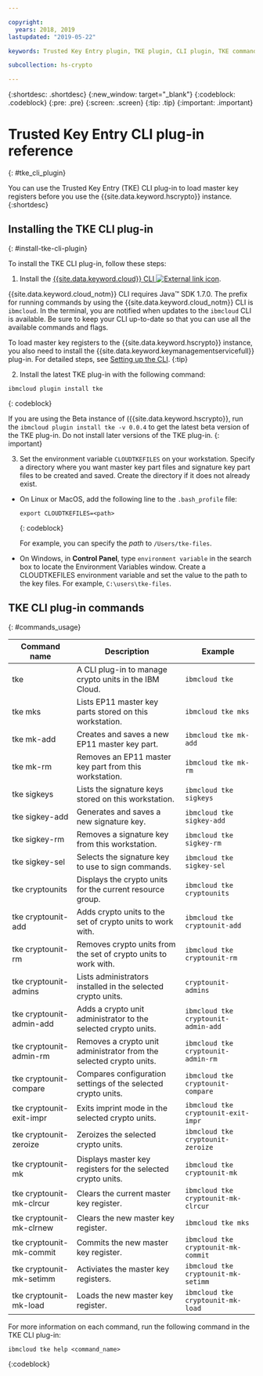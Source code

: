 ```yaml
---

copyright:
  years: 2018, 2019
lastupdated: "2019-05-22"

keywords: Trusted Key Entry plugin, TKE plugin, CLI plugin, TKE commands

subcollection: hs-crypto

---
```


{:shortdesc: .shortdesc}
{:new_window: target="_blank"}
{:codeblock: .codeblock}
{:pre: .pre}
{:screen: .screen}
{:tip: .tip}
{:important: .important}

# Trusted Key Entry CLI plug-in reference
{: #tke_cli_plugin}

You can use the Trusted Key Entry (TKE) CLI plug-in to load master key registers before you use the {{site.data.keyword.hscrypto}} instance.
{:shortdesc}

## Installing the TKE CLI plug-in
{: #install-tke-cli-plugin}

To install the TKE CLI plug-in, follow these steps:

1. Install the [{{site.data.keyword.cloud}} CLI ![External link icon](../icons/launch-glyph.svg "External link icon")](https://cloud.ibm.com/docs/cli?topic=cloud-cli-ibmcloud-cli#overview).

  {{site.data.keyword.cloud_notm}} CLI requires Java&trade; SDK 1.7.0. The prefix for running commands by using the {{site.data.keyword.cloud_notm}} CLI is `ibmcloud`. In the terminal, you are notified when updates to the `ibmcloud` CLI is available. Be sure to keep your CLI up-to-date so that you can use all the available commands and flags.

  To load master key registers to the {{site.data.keyword.hscrypto}} instance, you also need to install the {{site.data.keyword.keymanagementservicefull}} plug-in. For detailed steps, see [Setting up the CLI](/docs/services/hs-crypto/set-up-cli.html).
  {:tip}

2. Install the latest TKE plug-in with the following command:

  ```
  ibmcloud plugin install tke
  ```
  {: codeblock}

  If you are using the Beta instance of ({{site.data.keyword.hscrypto}}, run the `ibmcloud plugin install tke -v 0.0.4` to get the latest beta version of the TKE plug-in. Do not install later versions of the TKE plug-in.
  {: important}

3. Set the environment variable `CLOUDTKEFILES` on your workstation. Specify a directory where you want master key part files and signature key part files to be created and saved. Create the directory if it does not already exist.

  * On Linux or MacOS, add the following line to the `.bash_profile` file:
     ```
     export CLOUDTKEFILES=<path>
     ```
     {: codeblock}
     
     For example, you can specify the *path* to `/Users/tke-files`.
     
  * On Windows, in **Control Panel**, type `environment variable` in the search box to locate the Environment Variables window. Create a CLOUDTKEFILES environment variable and set the value to the path to the key files. For example, `C:\users\tke-files`.


## TKE CLI plug-in commands
{: #commands_usage}

| Command name | Description | Example|
| -------------| ------------|---------------- |
|tke           |A CLI plug-in to manage crypto units in the IBM Cloud.|`ibmcloud tke`|
|tke mks|Lists EP11 master key parts stored on this workstation.|`ibmcloud tke mks`|
|tke mk-add|Creates and saves a new EP11 master key part.|`ibmcloud tke mk-add`|
|tke mk-rm|Removes an EP11 master key part from this workstation.|`ibmcloud tke mk-rm`|
|tke sigkeys|Lists the signature keys stored on this workstation.|`ibmcloud tke sigkeys`|
|tke sigkey-add|Generates and saves a new signature key.|`ibmcloud tke sigkey-add`|
|tke sigkey-rm|Removes a signature key from this workstation.|`ibmcloud tke sigkey-rm`|
|tke sigkey-sel|Selects the signature key to use to sign commands.|`ibmcloud tke sigkey-sel`|
|tke cryptounits|Displays the crypto units for the current resource group.|`ibmcloud tke cryptounits`|
|tke cryptounit-add|Adds crypto units to the set of crypto units to work with.|`ibmcloud tke cryptounit-add`|
|tke cryptounit-rm|Removes crypto units from the set of crypto units to work with.|`ibmcloud tke cryptounit-rm`|
|tke cryptounit-admins|Lists administrators installed in the selected crypto units.|`cryptounit-admins`|
|tke cryptounit-admin-add|Adds a crypto unit administrator to the selected crypto units.|`ibmcloud tke cryptounit-admin-add`|
|tke cryptounit-admin-rm|Removes a crypto unit administrator from the selected crypto units.|`ibmcloud tke cryptounit-admin-rm`|
|tke cryptounit-compare|Compares configuration settings of the selected crypto units.|`ibmcloud tke cryptounit-compare`|
|tke cryptounit-exit-impr|Exits imprint mode in the selected crypto units.|`ibmcloud tke cryptounit-exit-impr`|
|tke cryptounit-zeroize|Zeroizes the selected crypto units.|`ibmcloud tke cryptounit-zeroize`|
|tke cryptounit-mk|Displays master key registers for the selected crypto units.|`ibmcloud tke cryptounit-mk`|
|tke cryptounit-mk-clrcur|Clears the current master key register.|`ibmcloud tke cryptounit-mk-clrcur`|
|tke cryptounit-mk-clrnew|Clears the new master key register.|`ibmcloud tke mks`|
|tke cryptounit-mk-commit|Commits the new master key register.|`ibmcloud tke cryptounit-mk-commit`|
|tke cryptounit-mk-setimm| Activiates the master key registers.|`ibmcloud tke cryptounit-mk-setimm`|
|tke cryptounit-mk-load|Loads the new master key register.|`ibmcloud tke cryptounit-mk-load`|

For more information on each command, run the following command in the TKE CLI plug-in:

```
ibmcloud tke help <command_name>
```
{:codeblock}

